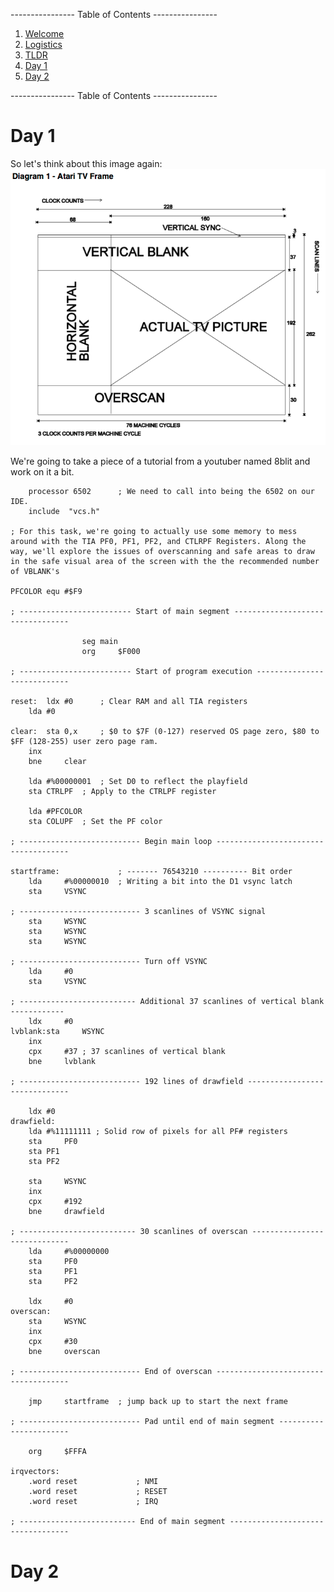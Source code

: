 ---------------- Table of Contents ---------------- 

1. [Welcome](#welcome)
2. [Logistics](#logistics)
3. [TLDR](#tldr)
4. [Day 1](#day1)
5. [Day 2](#day2)

---------------- Table of Contents ---------------- 

# <a id = "day1"></a>Day 1

So let's think about this image again: 
![](/images/resolution.png)

We're going to take a piece of a tutorial from a youtuber named 8blit and work on it a bit. 

```asm6502
	processor 6502		; We need to call into being the 6502 on our IDE.
	include	 "vcs.h"	

; For this task, we're going to actually use some memory to mess around with the TIA PF0, PF1, PF2, and CTLRPF Registers. Along the way, we'll explore the issues of overscanning and safe areas to draw in the safe visual area of the screen with the the recommended number of VBLANK's

PFCOLOR equ #$F9 

; ------------------------- Start of main segment ---------------------------------

				seg	main
				org 	$F000

; ------------------------- Start of program execution ----------------------------

reset: 	ldx #0 		; Clear RAM and all TIA registers
	lda #0 
  
clear:	sta 0,x 	; $0 to $7F (0-127) reserved OS page zero, $80 to $FF (128-255) user zero page ram.
	inx 
	bne 	clear

	lda #%00000001	; Set D0 to reflect the playfield
	sta CTRLPF	; Apply to the CTRLPF register

	lda #PFCOLOR			
	sta COLUPF	; Set the PF color

; --------------------------- Begin main loop -------------------------------------

startframe: 			; ------- 76543210 ---------- Bit order
	lda 	#%00000010	; Writing a bit into the D1 vsync latch
	sta 	VSYNC 

; --------------------------- 3 scanlines of VSYNC signal
	sta 	WSYNC
	sta 	WSYNC
	sta 	WSYNC  

; --------------------------- Turn off VSYNC         	 
	lda 	#0
	sta	 	VSYNC

; -------------------------- Additional 37 scanlines of vertical blank ------------
	ldx 	#0 					
lvblank:sta 	WSYNC
	inx
	cpx 	#37	; 37 scanlines of vertical blank
	bne 	lvblank
				
; --------------------------- 192 lines of drawfield ------------------------------

	ldx #0 					
drawfield: 
	lda #%11111111 ; Solid row of pixels for all PF# registers
	sta 	PF0
	sta	PF1
	sta	PF2				

	sta 	WSYNC
	inx  
	cpx 	#192
	bne 	drawfield

; -------------------------- 30 scanlines of overscan -----------------------------
	lda     #%00000000
	sta     PF0
	sta     PF1
	sta     PF2

	ldx 	#0					
overscan:
	sta 	WSYNC
	inx
	cpx 	#30
	bne 	overscan

; --------------------------- End of overscan -------------------------------------

	jmp 	startframe	; jump back up to start the next frame

; --------------------------- Pad until end of main segment -----------------------

	org 	$FFFA
	
irqvectors:
	.word reset         	; NMI
	.word reset         	; RESET
	.word reset         	; IRQ

; -------------------------- End of main segment ----------------------------------
```

# <a id = "day2"></a>Day 2
